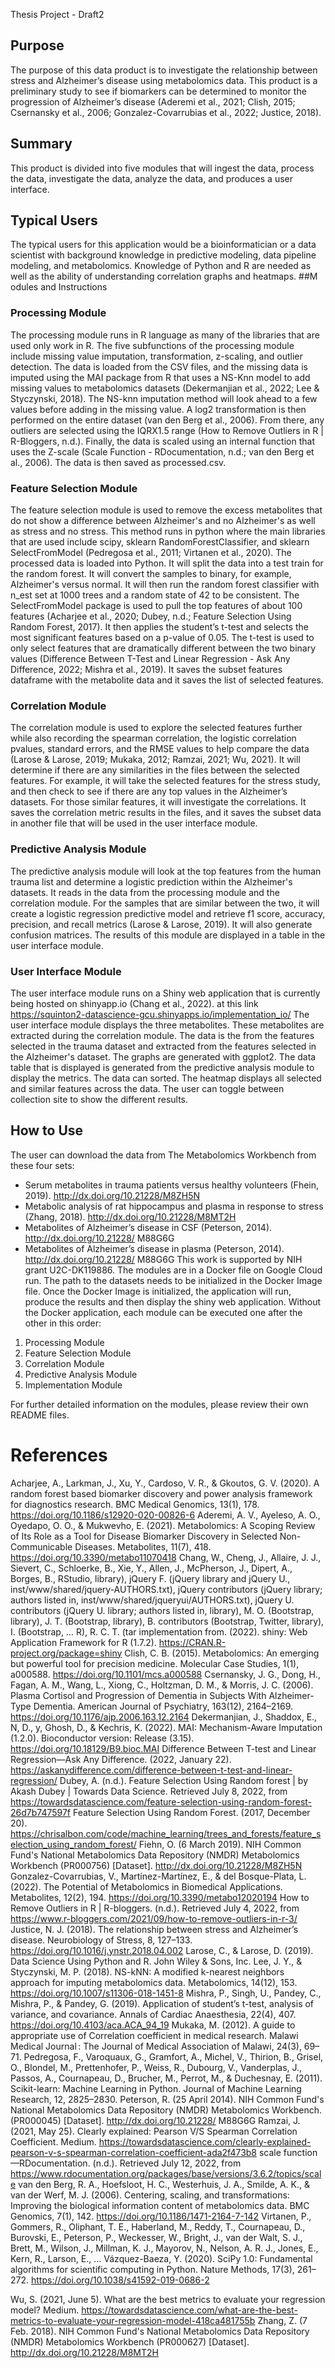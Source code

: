 Thesis Project - Draft2

## Purpose
The purpose of this data product is to investigate the relationship between stress and Alzheimer’s disease using metabolomics data. This product is a preliminary study to see if biomarkers can be determined to monitor the progression of Alzheimer’s disease (Aderemi et al., 2021; Clish, 2015; Csernansky et al., 2006; Gonzalez-Covarrubias et al., 2022; Justice, 2018). 
## Summary
This product is divided into five modules that will ingest the data, process the data, investigate the data, analyze the data, and produces a user interface. 
## Typical Users
The typical users for this application would be a bioinformatician or a data scientist with background knowledge in predictive modeling, data pipeline modeling, and metabolomics. Knowledge of Python and R are needed as well as the ability of understanding correlation graphs and heatmaps. 
##M odules and Instructions
### Processing Module
The processing module runs in R language as many of the libraries that are used only work in R. The five subfunctions of the processing module include missing value imputation, transformation, z-scaling, and outlier detection. 
The data is loaded from the CSV files, and the missing data is imputed using the MAI package from R that uses a NS-Knn model to add missing values to metabolomics datasets (Dekermanjian et al., 2022; Lee & Styczynski, 2018). The NS-knn imputation method will look ahead to a few values before adding in the missing value. A log2 transformation is then performed on the entire dataset (van den Berg et al., 2006). From there, any outliers are selected using the IQRX1.5 range (How to Remove Outliers in R | R-Bloggers, n.d.). Finally, the data is scaled using an internal function that uses the Z-scale (Scale Function - RDocumentation, n.d.; van den Berg et al., 2006).
The data is then saved as processed.csv.
### Feature Selection Module
The feature selection module is used to remove the excess metabolites that do not show a difference between Alzheimer's and no Alzheimer's as well as stress and no stress. This method runs in python where the main libraries that are used include scipy, sklearn RandomForestClassifier, and sklearn SelectFromModel (Pedregosa et al., 2011; Virtanen et al., 2020). 
The processed data is loaded into Python. It will split the data into a test train for the random forest. It will convert the samples to binary, for example, Alzheimer's versus normal. It will then run the random forest classifier with n_est set at 1000 trees and a random state of 42 to be consistent. The SelectFromModel package is used to pull the top features of about 100 features (Acharjee et al., 2020; Dubey, n.d.; Feature Selection Using Random Forest, 2017). It then applies the student’s t-test and selects the most significant features based on a p-value of 0.05. The t-test is used to only select features that are dramatically different between the two binary values (Difference Between T-Test and Linear Regression - Ask Any Difference, 2022; Mishra et al., 2019). It saves the subset features dataframe with the metabolite data and it saves the list of selected features. 
### Correlation Module 
The correlation module is used to explore the selected features further while also recording the spearman correlation, the logistic correlation pvalues, standard errors, and the RMSE values to help compare the data (Larose & Larose, 2019; Mukaka, 2012; Ramzai, 2021; Wu, 2021). It will determine if there are any similarities in the files between the selected features. For example, it will take the selected features for the stress study, and then check to see if there are any top values in the Alzheimer’s datasets. For those similar features, it will investigate the correlations. 
It saves the correlation metric results in the files, and it saves the subset data in another file that will be used in the user interface module. 
### Predictive Analysis Module
The predictive analysis module will look at the top features from the human trauma list and determine a logistic prediction within the Alzheimer's datasets. It reads in the data from the processing module and the correlation module. For the samples that are similar between the two, it will create a logistic regression predictive model and retrieve f1 score, accuracy, precision, and recall metrics (Larose & Larose, 2019). It will also generate confusion matrices. The results of this module are displayed in a table in the user interface module. 
### User Interface Module
The user interface module runs on a Shiny web application that is currently being hosted on shinyapp.io (Chang et al., 2022). at this link https://squinton2-datascience-gcu.shinyapps.io/implementation_io/
The user interface module displays the three metabolites. These metabolites are extracted during the correlation module. The data is the from the features selected in the trauma dataset and extracted from the features selected in the Alzheimer's dataset. The graphs are generated with ggplot2. The data table that is displayed is generated from the predictive analysis module to display the metrics. The data can sorted. The heatmap displays all selected and similar features across the data. The user can toggle between collection site to show the different results. 
## How to Use
The user can download the data from The Metabolomics Workbench from these four sets:
-	Serum metabolites in trauma patients versus healthy volunteers (Fhein, 2019). http://dx.doi.org/10.21228/M8ZH5N
-	Metabolic analysis of rat hippocampus and plasma in response to stress (Zhang, 2018). http://dx.doi.org/10.21228/M8MT2H
-	Metabolites of Alzheimer’s disease in CSF (Peterson, 2014). http://dx.doi.org/10.21228/ M88G6G
-	Metabolites of Alzheimer’s disease in plasma (Peterson, 2014). http://dx.doi.org/10.21228/ M88G6G
This work is supported by NIH grant U2C-DK119886. The modules are in a Docker file on Google Cloud run. The path to the datasets needs to be initialized in the Docker Image file. Once the Docker Image is initialized, the application will run, produce the results and then display the shiny web application. Without the Docker application, each module can be executed one after the other in this order:
1.	Processing Module
2.	Feature Selection Module
3.	Correlation Module
4.	Predictive Analysis Module
5.	Implementation Module

For further detailed information on the modules, please review their own README files. 

# References
Acharjee, A., Larkman, J., Xu, Y., Cardoso, V. R., & Gkoutos, G. V. (2020). A random forest based biomarker discovery and power analysis framework for diagnostics research. BMC Medical Genomics, 13(1), 178. https://doi.org/10.1186/s12920-020-00826-6
Aderemi, A. V., Ayeleso, A. O., Oyedapo, O. O., & Mukwevho, E. (2021). Metabolomics: A Scoping Review of Its Role as a Tool for Disease Biomarker Discovery in Selected Non-Communicable Diseases. Metabolites, 11(7), 418. https://doi.org/10.3390/metabo11070418
Chang, W., Cheng, J., Allaire, J. J., Sievert, C., Schloerke, B., Xie, Y., Allen, J., McPherson, J., Dipert, A., Borges, B., RStudio, library),  jQuery F. (jQuery library and jQuery U., inst/www/shared/jquery-AUTHORS.txt),  jQuery contributors (jQuery library; authors listed in, inst/www/shared/jqueryui/AUTHORS.txt),  jQuery U. contributors (jQuery U. library; authors listed in, library), M. O. (Bootstrap, library), J. T. (Bootstrap, library), B. contributors (Bootstrap, Twitter, library), I. (Bootstrap, … R), R. C. T. (tar implementation from. (2022). shiny: Web Application Framework for R (1.7.2). https://CRAN.R-project.org/package=shiny
Clish, C. B. (2015). Metabolomics: An emerging but powerful tool for precision medicine. Molecular Case Studies, 1(1), a000588. https://doi.org/10.1101/mcs.a000588
Csernansky, J. G., Dong, H., Fagan, A. M., Wang, L., Xiong, C., Holtzman, D. M., & Morris, J. C. (2006). Plasma Cortisol and Progression of Dementia in Subjects With Alzheimer-Type Dementia. American Journal of Psychiatry, 163(12), 2164–2169. https://doi.org/10.1176/ajp.2006.163.12.2164
Dekermanjian, J., Shaddox, E., N, D., y, Ghosh, D., & Kechris, K. (2022). MAI: Mechanism-Aware Imputation (1.2.0). Bioconductor version: Release (3.15). https://doi.org/10.18129/B9.bioc.MAI
Difference Between T-test and Linear Regression—Ask Any Difference. (2022, January 22). https://askanydifference.com/difference-between-t-test-and-linear-regression/
Dubey, A. (n.d.). Feature Selection Using Random forest | by Akash Dubey | Towards Data Science. Retrieved July 8, 2022, from https://towardsdatascience.com/feature-selection-using-random-forest-26d7b747597f
Feature Selection Using Random Forest. (2017, December 20). https://chrisalbon.com/code/machine_learning/trees_and_forests/feature_selection_using_random_forest/
Fiehn, O. (6 March 2019). NIH Common Fund's National Metabolomics Data Repository (NMDR) Metabolomics Workbench (PR000756) [Dataset]. http://dx.doi.org/10.21228/M8ZH5N 
Gonzalez-Covarrubias, V., Martínez-Martínez, E., & del Bosque-Plata, L. (2022). The Potential of Metabolomics in Biomedical Applications. Metabolites, 12(2), 194. https://doi.org/10.3390/metabo12020194
How to Remove Outliers in R | R-bloggers. (n.d.). Retrieved July 4, 2022, from https://www.r-bloggers.com/2021/09/how-to-remove-outliers-in-r-3/
Justice, N. J. (2018). The relationship between stress and Alzheimer’s disease. Neurobiology of Stress, 8, 127–133. https://doi.org/10.1016/j.ynstr.2018.04.002
Larose, C., & Larose, D. (2019). Data Science Using Python and R. John Wiley & Sons, Inc.
Lee, J. Y., & Styczynski, M. P. (2018). NS-kNN: A modified k-nearest neighbors approach for imputing metabolomics data. Metabolomics, 14(12), 153. https://doi.org/10.1007/s11306-018-1451-8
Mishra, P., Singh, U., Pandey, C., Mishra, P., & Pandey, G. (2019). Application of student’s t-test, analysis of variance, and covariance. Annals of Cardiac Anaesthesia, 22(4), 407. https://doi.org/10.4103/aca.ACA_94_19
Mukaka, M. (2012). A guide to appropriate use of Correlation coefficient in medical research. Malawi Medical Journal : The Journal of Medical Association of Malawi, 24(3), 69–71.
Pedregosa, F., Varoquaux, G., Gramfort, A., Michel, V., Thirion, B., Grisel, O., Blondel, M., Prettenhofer, P., Weiss, R., Dubourg, V., Vanderplas, J., Passos, A., Cournapeau, D., Brucher, M., Perrot, M., & Duchesnay, E. (2011). Scikit-learn: Machine Learning in Python. Journal of Machine Learning Research, 12, 2825–2830.
Peterson, R. (25 April 2014). NIH Common Fund's National Metabolomics Data Repository (NMDR) Metabolomics Workbench. (PR000045) [Dataset]. http://dx.doi.org/10.21228/ M88G6G
Ramzai, J. (2021, May 25). Clearly explained: Pearson V/S Spearman Correlation Coefficient. Medium. https://towardsdatascience.com/clearly-explained-pearson-v-s-spearman-correlation-coefficient-ada2f473b8
scale function—RDocumentation. (n.d.). Retrieved July 12, 2022, from https://www.rdocumentation.org/packages/base/versions/3.6.2/topics/scale
van den Berg, R. A., Hoefsloot, H. C., Westerhuis, J. A., Smilde, A. K., & van der Werf, M. J. (2006). Centering, scaling, and transformations: Improving the biological information content of metabolomics data. BMC Genomics, 7(1), 142. https://doi.org/10.1186/1471-2164-7-142
Virtanen, P., Gommers, R., Oliphant, T. E., Haberland, M., Reddy, T., Cournapeau, D., Burovski, E., Peterson, P., Weckesser, W., Bright, J., van der Walt, S. J., Brett, M., Wilson, J., Millman, K. J., Mayorov, N., Nelson, A. R. J., Jones, E., Kern, R., Larson, E., … Vázquez-Baeza, Y. (2020). SciPy 1.0: Fundamental algorithms for scientific computing in Python. Nature Methods, 17(3), 261–272. https://doi.org/10.1038/s41592-019-0686-2

Wu, S. (2021, June 5). What are the best metrics to evaluate your regression model? Medium. https://towardsdatascience.com/what-are-the-best-metrics-to-evaluate-your-regression-model-418ca481755b
 Zhang, Z. (7 Feb. 2018). NIH Common Fund's National Metabolomics Data Repository (NMDR) Metabolomics Workbench (PR000627) [Dataset]. http://dx.doi.org/10.21228/M8MT2H 
